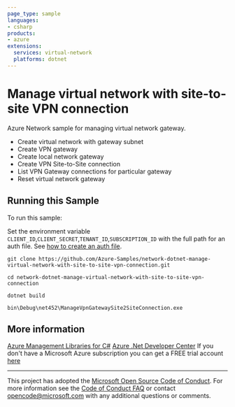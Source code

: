 ```yaml
---
page_type: sample
languages:
- csharp
products:
- azure
extensions:
  services: virtual-network
  platforms: dotnet
---
```


# Manage virtual network with site-to-site VPN connection #

 Azure Network sample for managing virtual network gateway.
  - Create virtual network with gateway subnet
  - Create VPN gateway
  - Create local network gateway
  - Create VPN Site-to-Site connection
  - List VPN Gateway connections for particular gateway
  - Reset virtual network gateway


## Running this Sample ##

To run this sample:

Set the environment variable `CLIENT_ID`,`CLIENT_SECRET`,`TENANT_ID`,`SUBSCRIPTION_ID` with the full path for an auth file. See [how to create an auth file](https://github.com/Azure/azure-libraries-for-net/blob/master/AUTH.md).

    git clone https://github.com/Azure-Samples/network-dotnet-manage-virtual-network-with-site-to-site-vpn-connection.git

    cd network-dotnet-manage-virtual-network-with-site-to-site-vpn-connection

    dotnet build

    bin\Debug\net452\ManageVpnGatewaySite2SiteConnection.exe

## More information ##

[Azure Management Libraries for C#](https://github.com/Azure/azure-sdk-for-net)
[Azure .Net Developer Center](https://azure.microsoft.com/en-us/develop/net/)
If you don't have a Microsoft Azure subscription you can get a FREE trial account [here](http://go.microsoft.com/fwlink/?LinkId=330212)

---

This project has adopted the [Microsoft Open Source Code of Conduct](https://opensource.microsoft.com/codeofconduct/). For more information see the [Code of Conduct FAQ](https://opensource.microsoft.com/codeofconduct/faq/) or contact [opencode@microsoft.com](mailto:opencode@microsoft.com) with any additional questions or comments.